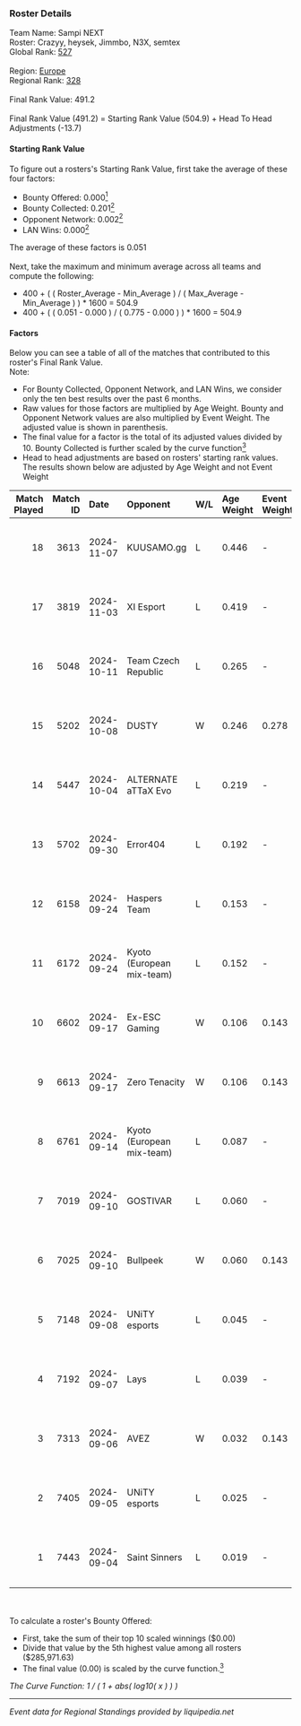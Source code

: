 ### Roster Details<br />
Team Name: Sampi NEXT<br />
Roster: Crazyy, heysek, Jimmbo, N3X, semtex<br />
Global Rank: [527](../../standings_global_2025_02_28.md)<br />
<br />
Region: [Europe]( ../../standings_europe_2025_02_28.md)<br />
Regional Rank: [328]( ../../standings_europe_2025_02_28.md)<br />
<br />
Final Rank Value:  491.2<br />
<br />
Final Rank Value (491.2) = Starting Rank Value (504.9) + Head To Head Adjustments (-13.7)<br />

#### Starting Rank Value<br />
To figure out a rosters's Starting Rank Value, first take the average of these four factors:<br />
- Bounty Offered: 0.000[<sup>1</sup>](#table2)
- Bounty Collected: 0.201[<sup>2</sup>](#table1)
- Opponent Network: 0.002[<sup>2</sup>](#table1)
- LAN Wins: 0.000[<sup>2</sup>](#table1)

The average of these factors is 0.051<br />
<br />
Next, take the maximum and minimum average across all teams and compute the following:<br />
- 400 + ( ( Roster_Average - Min_Average ) / ( Max_Average - Min_Average ) ) * 1600 = 504.9
- 400 + ( ( 0.051 - 0.000 ) / ( 0.775 - 0.000 ) ) * 1600 = 504.9


#### Factors<br />
Below you can see a table of all of the matches that contributed to this roster's Final Rank Value.<br />
Note:<br />

- For Bounty Collected, Opponent Network, and LAN Wins, we consider only the ten best results over the past 6 months.
- Raw values for those factors are multiplied by Age Weight. Bounty and Opponent Network values are also multiplied by Event Weight. The adjusted value is shown in parenthesis.
- The final value for a factor is the total of its adjusted values divided by 10. Bounty Collected is further scaled by the curve function[<sup>3</sup>](#curveFunction)
- Head to head adjustments are based on rosters' starting rank values. The results shown below are adjusted by Age Weight and not Event Weight
<span id="table1"></span><br />


| Match Played | Match ID | Date       | Opponent                  | W/L | Age Weight | Event Weight | Bounty Collected | Opponent Network | LAN Wins  | H2H Adj. | Roster                                    |
| -: | -: | :- | :- | :- | :- | :- | :- | :- | :- | -: | :- |
|           18 |     3613 | 2024-11-07 | KUUSAMO.gg                | L   | 0.446      | -            | -                | -                | -         |    -6.72 | Crazyy, heysek, Jimmbo, N3X, semtex       |
|           17 |     3819 | 2024-11-03 | XI Esport                 | L   | 0.419      | -            | -                | -                | -         |    -5.99 | Crazyy, heysek, Jimmbo, N3X, semtex       |
|           16 |     5048 | 2024-10-11 | Team Czech Republic       | L   | 0.265      | -            | -                | -                | -         |    -1.69 | Crazyy, heysek, Jimmbo, N3X, semtex       |
|           15 |     5202 | 2024-10-08 | DUSTY                     | W   | 0.246      | 0.278        | 0.008 (0.001)    | 0.077 (0.005)    | 0 (0.000) |     5.65 | Crazyy, heysek, Jimmbo, N3X, semtex       |
|           14 |     5447 | 2024-10-04 | ALTERNATE aTTaX Evo       | L   | 0.219      | -            | -                | -                | -         |    -2.27 | Crazyy, heysek, Jimmbo, N3X, semtex       |
|           13 |     5702 | 2024-09-30 | Error404                  | L   | 0.192      | -            | -                | -                | -         |    -3.90 | Crazyy, heysek, Jimmbo, semtex, Shinkyy   |
|           12 |     6158 | 2024-09-24 | Haspers Team              | L   | 0.153      | -            | -                | -                | -         |    -1.09 | Crazyy, heysek, Jimmbo, semtex, Shinkyy   |
|           11 |     6172 | 2024-09-24 | Kyoto (European mix-team) | L   | 0.152      | -            | -                | -                | -         |    -1.29 | Crazyy, heysek, Jimmbo, semtex, Shinkyy   |
|           10 |     6602 | 2024-09-17 | Ex-ESC Gaming             | W   | 0.106      | 0.143        | 0.001 (0.000)    | 0.263 (0.004)    | 0 (0.000) |     2.37 | Crazyy, heysek, Jimmbo, semtex, Shinkyy   |
|            9 |     6613 | 2024-09-17 | Zero Tenacity             | W   | 0.106      | 0.143        | 0.033 (0.001)    | 0.842 (0.013)    | 0 (0.000) |     2.98 | Crazyy, heysek, Jimmbo, semtex, Shinkyy   |
|            8 |     6761 | 2024-09-14 | Kyoto (European mix-team) | L   | 0.087      | -            | -                | -                | -         |    -0.72 | Crazyy, Domajzer, heysek, semtex, Shinkyy |
|            7 |     7019 | 2024-09-10 | GOSTIVAR                  | L   | 0.060      | -            | -                | -                | -         |    -0.95 | Crazyy, heysek, Jimmbo, semtex, Shinkyy   |
|            6 |     7025 | 2024-09-10 | Bullpeek                  | W   | 0.060      | 0.143        | 0.000 (0.000)    | 0.000 (0.000)    | 0 (0.000) |     0.95 | Crazyy, heysek, Jimmbo, semtex, Shinkyy   |
|            5 |     7148 | 2024-09-08 | UNiTY esports             | L   | 0.045      | -            | -                | -                | -         |    -0.16 | Crazyy, heysek, Jimmbo, semtex, Shinkyy   |
|            4 |     7192 | 2024-09-07 | Lays                      | L   | 0.039      | -            | -                | -                | -         |    -0.80 | Crazyy, heysek, Jimmbo, Mix, Shinkyy      |
|            3 |     7313 | 2024-09-06 | AVEZ                      | W   | 0.032      | 0.143        | 0.000 (0.000)    | 0.000 (0.000)    | 0 (0.000) |     0.36 | Crazyy, heysek, Jimmbo, semtex, Shinkyy   |
|            2 |     7405 | 2024-09-05 | UNiTY esports             | L   | 0.025      | -            | -                | -                | -         |    -0.09 | Crazyy, heysek, Jimmbo, semtex, Shinkyy   |
|            1 |     7443 | 2024-09-04 | Saint Sinners             | L   | 0.019      | -            | -                | -                | -         |    -0.32 | Crazyy, heysek, Jimmbo, Mix, Shinkyy      |

<br />
<span id="table2"></span><br />
To calculate a roster's Bounty Offered:<br />

- First, take the sum of their top 10 scaled winnings ($0.00)
- Divide that value by the 5th highest value among all rosters ($285,971.63)
- The final value (0.00) is scaled by the curve function.[<sup>3</sup>](#curveFunction)

<span id="curveFunction"></span>_The Curve Function: 1 / ( 1 + abs( log10( x ) ) )_<br />

---
_Event data for Regional Standings provided by liquipedia.net_<br />

